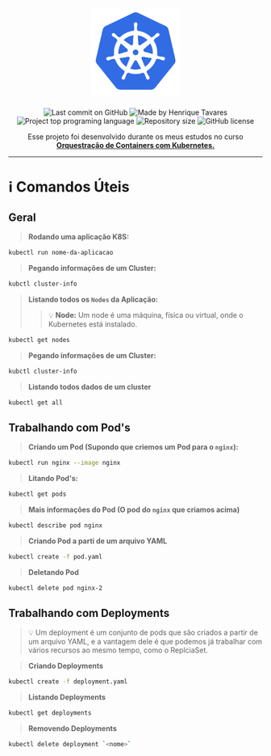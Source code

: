 <h1 align="center">
  <img alt="k8s" title="k8s" src="https://raw.githubusercontent.com/tavareshenrique/k8s/main/assets/logo.png?token=GHSAT0AAAAAABTQB6NN2KZCWOWQ22DZD52WYWPHXGA" width="180px" />
</h1>

<p align="center">
  <img alt="Last commit on GitHub" src="https://img.shields.io/github/last-commit/tavareshenrique/k8s?color=2e6ce7">
  <img alt="Made by Henrique Tavares" src="https://img.shields.io/badge/made%20by-Henrique Tavares-%20?color=2e6ce7">
  <img alt="Project top programing language" src="https://img.shields.io/github/languages/top/tavareshenrique/k8s?color=2e6ce7">
  <img alt="Repository size" src="https://img.shields.io/github/repo-size/tavareshenrique/k8s?color=2e6ce7">
  <img alt="GitHub license" src="https://img.shields.io/github/license/tavareshenrique/k8s?color=2e6ce7">
</p>

<p align="center">
  Esse projeto foi desenvolvido durante os meus estudos no curso <b><a href="https://www.udemy.com/course/orquestracao-de-containers-com-kubernetes/">Orquestração de Containers com Kubernetes.</a></b>
</p>

---


# :information_source: Comandos Úteis

## Geral

> **Rodando uma aplicação K8S:**

```bash
kubectl run nome-da-aplicacao
```

> **Pegando informações de um Cluster:**

```bash
kubctl cluster-info
```

> **Listando todos os `Nodes` da Aplicação:**
>> 💡 **Node:** Um node é uma máquina, física ou virtual, onde o Kubernetes está instalado.
```bash
kubectl get nodes
```

> **Pegando informações de um Cluster:**

```bash
kubctl cluster-info
```

> **Listando todos dados de um cluster**
```bash
kubectl get all
```

## Trabalhando com Pod's

> **Criando um Pod (Supondo que criemos um Pod para o `nginx`):**

```bash
kubectl run nginx --image nginx
```

> **Litando Pod's:**

```bash
kubectl get pods
```

> **Mais informações do Pod (O pod do `nginx` que criamos acima)**
```bash
kubectl describe pod nginx
```

> **Criando Pod a parti de um arquivo YAML**
```bash
kubectl create -f pod.yaml
```

> **Deletando Pod**
```bash
kubectl delete pod nginx-2
```

## Trabalhando com Deployments

>💡 Um deployment é um conjunto de pods que são criados a partir de um arquivo YAML, e a vantagem dele é que podemos já trabalhar com vários recursos ao mesmo tempo, como o ReplciaSet. 

> **Criando Deployments**
```bash
kubectl create -f deployment.yaml
```

> **Listando Deployments**
```bash
kubectl get deployments
```

> **Removendo Deployments**
```bash
kubectl delete deployment `<nome>`
```